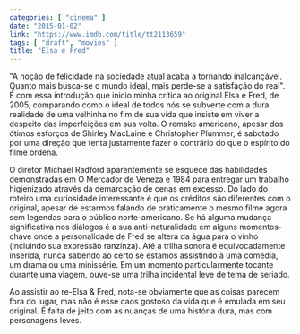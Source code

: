 ```yaml
---
categories: [ "cinema" ]
date: "2015-01-02"
link: "https://www.imdb.com/title/tt2113659"
tags: [ "draft", "movies" ]
title: "Elsa e Fred"
---
```

"A noção de felicidade na sociedade atual acaba a tornando inalcançável. Quanto mais busca-se o mundo ideal, mais perde-se a satisfação do real". É com essa introdução que inicio minha crítica ao original Elsa e Fred, de 2005, comparando como o ideal de todos nós se subverte com a dura realidade de uma velhinha no fim de sua vida que insiste em viver a despeito das imperfeições em sua volta. O remake americano, apesar dos ótimos esforços de Shirley MacLaine e Christopher Plummer, é sabotado por uma direção que tenta justamente fazer o contrário do que o espírito do filme ordena.

O diretor Michael Radford aparentemente se esquece das habilidades demonstradas em O Mercador de Veneza e 1984 para entregar um trabalho higienizado através da demarcação de cenas em excesso. Do lado do roteiro uma curiosidade interessante é que os créditos são diferentes com o original, apesar de estarmos falando de praticamente o mesmo filme agora sem legendas para o público norte-americano. Se há alguma mudança significativa nos diálogos é a sua anti-naturalidade em alguns momentos-chave onde a personalidade de Fred se altera da água para o vinho (incluindo sua expressão ranzinza). Até a trilha sonora é equivocadamente inserida, nunca sabendo ao certo se estamos assistindo à uma comédia, um drama ou uma minissérie. Em um momento particularmente tocante durante uma viagem, ouve-se uma trilha incidental leve de tema de seriado.

Ao assistir ao re-Elsa & Fred, nota-se obviamente que as coisas parecem fora do lugar, mas não é esse caos gostoso da vida que é emulada em seu original. É falta de jeito com as nuanças de uma história dura, mas com personagens leves.
